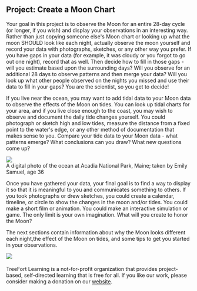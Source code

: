 <h2>Project: Create a Moon Chart</h2>

<p>Your goal in this project is to observe the Moon for an entire 28-day cycle (or longer, if you wish) and display your observations in an interesting way.  Rather than just copying someone else's Moon chart or looking up what the moon SHOULD look like each night, actually observe the moon yourself and record your data with photographs, sketches, or any other way you prefer.  If you have gaps in your data (for example, it was cloudy or you forgot to go out one night), record that as well.  Then decide how to fill in those gaps - will you estimate based upon the surrounding days?  Will you observe for an additional 28 days to observe patterns and then merge your data?  Will you look up what other people observed on the nights you missed and use their data to fill in your gaps?  You are the scientist, so you get to decide!</p>

<p>If you live near the ocean,  you may want to add tidal data to your Moon data to observe the effects of the Moon on tides.  You can look up tidal charts for your area, and if you live close enough to the coast, you may wish to observe and document the daily tide changes yourself.  You could photograph or sketch high and low tides, measure the distance from a fixed point to the water's edge, or any other method of documentation that makes sense to you.  Compare your tide data to your Moon data - what patterns emerge?  What conclusions can you draw?  What new questions come up?</p>

<img src="{{site.baseurl}}/img/ocean.jpg">
<figcaption>A digital photo of the ocean at Acadia National Park, Maine; taken by Emily Samuel, age 36</figcaption>

<p>Once you have gathered your data, your final goal is to find a way to display it so that it is meaningful to you and communicates something to others.  If you took photographs or drew sketches, you could create a calendar, timeline, or circle to show the changes in the moon and/or tides.  You could make a short film or animation. You could make an interactive simulation or game. The only limit is your own imagination.  What will you create to honor the Moon?</p>

<p>The next sections contain information about why the Moon looks different each night,the effect of the Moon on tides, and some tips to get you started in your observations.</p>

<img src="{{site.baseurl}}/img/treeFortLogo.png" align="left">

<p><br><br>TreeFort Learning is a not-for-profit organization that provides project-based, self-directed learning that is free for all.  If you like our work, please consider making a donation on our <a href="http://www.treefortlearning.org">website</a>.</p>
